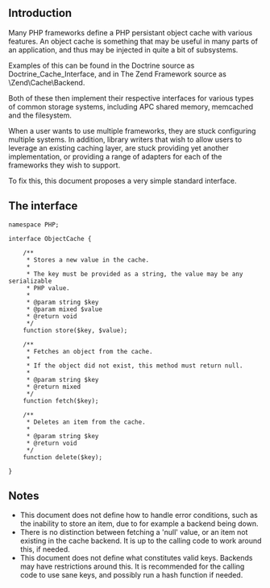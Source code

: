 ## Introduction

Many PHP frameworks define a PHP persistant object cache with various features.
An object cache is something that may be useful in many parts of an
application, and thus may be injected in quite a bit of subsystems.

Examples of this can be found in the Doctrine source as 
Doctrine\_Cache\_Interface, and in The Zend Framework source as
\Zend\Cache\Backend.

Both of these then implement their respective interfaces for various types
of common storage systems, including APC shared memory, memcached and the
filesystem.

When a user wants to use multiple frameworks, they are stuck configuring
multiple systems. In addition, library writers that wish to allow users to
leverage an existing caching layer, are stuck providing yet another
implementation, or providing a range of adapters for each of the frameworks
they wish to support.

To fix this, this document proposes a very simple standard interface.

## The interface

    namespace PHP;

    interface ObjectCache {

        /**
         * Stores a new value in the cache. 
         *
         * The key must be provided as a string, the value may be any serializable 
         * PHP value.
         *
         * @param string $key
         * @param mixed $value
         * @return void
         */
        function store($key, $value); 

        /**
         * Fetches an object from the cache.
         *
         * If the object did not exist, this method must return null. 
         *
         * @param string $key 
         * @return mixed
         */
        function fetch($key);

        /**
         * Deletes an item from the cache. 
         * 
         * @param string $key 
         * @return void
         */
        function delete($key);

    }

## Notes

* This document does not define how to handle error conditions, such as the
  inability to store an item, due to for example a backend being down. 
* There is no distinction between fetching a 'null' value, or an item not
  existing in the cache backend. It is up to the calling code to work around
  this, if needed.
* This document does not define what constitutes valid keys. Backends may have
  restrictions around this. It is recommended for the calling code to use
  sane keys, and possibly run a hash function if needed. 
